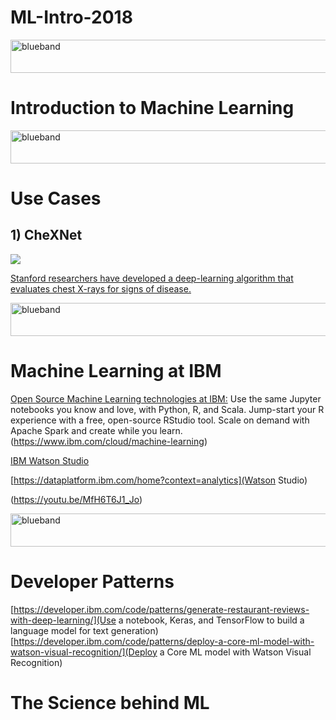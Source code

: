 # ML-Intro-2018

<img src="https://farm5.staticflickr.com/4503/37148677233_71edc5a37b_o.png" width="1041" height="53" alt="blueband">

# Introduction to Machine Learning


<img src="https://farm5.staticflickr.com/4503/37148677233_71edc5a37b_o.png" width="1041" height="53" alt="blueband">

# Use Cases

## 1) CheXNet

<img src="http://med.stanford.edu/news/all-news/2017/11/algorithm-can-diagnose-pneumonia-better-than-radiologists/_jcr_content/main/image.img.620.high.jpg">

[Stanford researchers have developed a deep-learning algorithm that evaluates chest X-rays for signs of disease.](http://med.stanford.edu/news/all-news/2017/11/algorithm-can-diagnose-pneumonia-better-than-radiologists.html)


<img src="https://farm5.staticflickr.com/4503/37148677233_71edc5a37b_o.png" width="1041" height="53" alt="blueband">

# Machine Learning at IBM

[Open Source Machine Learning technologies at IBM:](https://www.ibm.com/cloud/machine-learning)
Use the same Jupyter notebooks you know and love, with Python, R, and Scala. Jump-start your R experience with a free, open-source RStudio tool. Scale on demand with Apache Spark and create while you learn.
(https://www.ibm.com/cloud/machine-learning)

[IBM Watson Studio](https://www.ibm.com/cloud/watson-studio)


[https://dataplatform.ibm.com/home?context=analytics](Watson Studio)

(https://youtu.be/MfH6T6J1_Jo)

<img src="https://farm5.staticflickr.com/4503/37148677233_71edc5a37b_o.png" width="1041" height="53" alt="blueband">


# Developer Patterns

[https://developer.ibm.com/code/patterns/generate-restaurant-reviews-with-deep-learning/](Use a notebook, Keras, and TensorFlow to build a language model for text generation)
[https://developer.ibm.com/code/patterns/deploy-a-core-ml-model-with-watson-visual-recognition/](Deploy a Core ML model with Watson Visual Recognition)

# The Science behind ML





